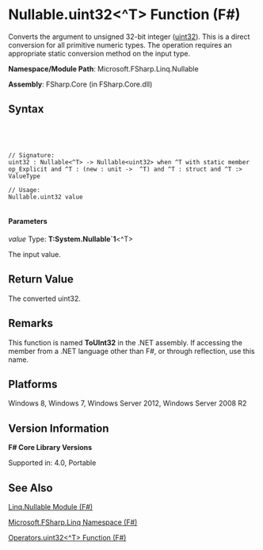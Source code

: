 # Nullable.uint32<^T> Function (F#)

Converts the argument to unsigned 32-bit integer ([uint32](http://msdn.microsoft.com/en-us/library/02aea3e2-e400-453a-a681-3a657afe1825)). This is a direct conversion for all primitive numeric types. The operation requires an appropriate static conversion method on the input type.

**Namespace/Module Path**: Microsoft.FSharp.Linq.Nullable

**Assembly**: FSharp.Core (in FSharp.Core.dll)


## Syntax



```




// Signature:
uint32 : Nullable<^T> -> Nullable<uint32> when ^T with static member op_Explicit and ^T : (new : unit ->  ^T) and ^T : struct and ^T :> ValueType

// Usage:
Nullable.uint32 value


```





#### Parameters
*value*
Type: **T:System.Nullable&#96;1**&lt;^T&gt;


The input value.




## Return Value
The converted uint32.


## Remarks
This function is named **ToUInt32** in the .NET assembly. If accessing the member from a .NET language other than F#, or through reflection, use this name.


## Platforms
Windows 8, Windows 7, Windows Server 2012, Windows Server 2008 R2


## Version Information
**F# Core Library Versions**

Supported in: 4.0, Portable




## See Also
[Linq.Nullable Module &#40;F&#35;&#41;](Linq.Nullable-Module-%5BFSharp%5D.md)

[Microsoft.FSharp.Linq Namespace &#40;F&#35;&#41;](Microsoft.FSharp.Linq-Namespace-%5BFSharp%5D.md)

[Operators.uint32&#60;^T&#62; Function &#40;F&#35;&#41;](Operators.uint32%5B%5ET%5D-Function-%5BFSharp%5D.md)

